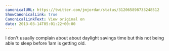 ```yaml
---
canonicalURL: https://twitter.com/jmjordan/status/312065898733248512
ShowCanonicalLink: true
CanonicalLinkText: View original on
date: 2013-03-14T05:01:22+00:00
---
```

I don't usually complain about about daylight savings time but this not being able to sleep before 1am is getting old.